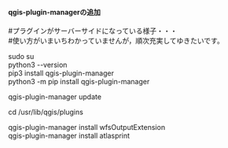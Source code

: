 #### qgis-plugin-managerの追加  

#プラグインがサーバーサイドになっている様子・・・  
#使い方がいまいちわかっていませんが，順次充実してゆきたいです。  

sudo su  
python3 --version  
pip3 install qgis-plugin-manager  
python3 -m pip install qgis-plugin-manager  

qgis-plugin-manager update  

cd /usr/lib/qgis/plugins  

qgis-plugin-manager install wfsOutputExtension  
qgis-plugin-manager install atlasprint  
